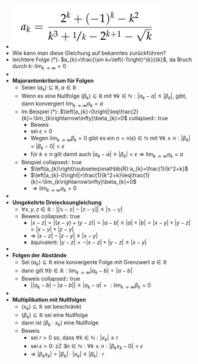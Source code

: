 - ![image.png](../assets/image_1745495606873_0.png)
- Wie kann man diese Gleichung auf bekanntes zurückführen?
- leichtere Folge (*): $a_{k}=\frac{\sin k+\left(-1\right)^{k}}{k}$, da Bruch durch k: $\lim_{k\rightarrow\infty}=0$
-
- **Majorantenkriterium für Folgen**
	- Seien $\left(a_{k}\right)\subseteq\mathbb{R},a\in\mathbb{R}$
	- Wenn es eine Nullfolge $\left(\beta_{k}\right)\subseteq\mathbb{R}$ mit $\forall k\in\mathbb{N}:\left|a_{k}-a\right|\leq\left|\beta_{k}\right|$, gibt, dann konvergiert $\lim_{k\rightarrow\infty}a_{k}=a$
	- Im Beispiel (*): $\left|a_{k}-0\right|\leq\frac{2}{k}=:\lim_{k\rightarrow\infty}\beta_{k}=0$
	  collapsed:: true
		- Beweis
		- sei $\epsilon>0$
		- Wegen $\lim_{k\rightarrow\infty}\beta_{k}=0$ gibt es ein $n=n\left(\epsilon\right)\in\mathbb{N}$ mit $\forall k\geq n:\left|\beta_{k}\right|=\left|\beta_{k}-0\right|<\epsilon$
		- für $k\geq n$ gilt damit auch $\left|a_{k}-a\right|\leq\left|\beta_{k}\right|<\epsilon\Rightarrow\lim_{k\rightarrow\infty}a_{k}=a$
	- Beispiel
	  collapsed:: true
		- $\left(a_{k}\right)\subseteq\mathbb{R}:a_{k}=\frac{1}{k^2+k}$
		- $\left|a_{k}-0\right|=\frac{1}{k^2+k}\leq\frac{1}{k}=:\lim_{k\rightarrow\infty}\beta_{k}=0$
		- $\Rightarrow\lim_{k\rightarrow\infty}a_{k}=0$
-
- **Umgekehrte Dreiecksungleichung**
	- $\forall x,y,z\in\mathbb{R:\left|\left|x-z\right|-\left|z-y\right|\right|\leq\left|x-y\right|}$
	- Beweis
	  collapsed:: true
		- $\left|x-z\right|=\left|\left(x-y\right)+\left(y-z\right)\right|=\left|a-b\right|\leq\left|a\right|+\left|b\right|=\left|x-y\right|+\left|y-z\right|=\left|x-y\right|+\left|z-y\right|$
		- => $\left|x-z\right|-\left|z-y\right|\leq\left|x-y\right|$
		- äquivalent: $\left|y-z\right|=-\left|x-z\right|+\left|y-z\right|\leq\left|x-y\right|$
-
- **Folgen der Abstände**
	- Sei $\left(a_{k}\right)\subseteq\mathbb{R}$ eine konvergente Folge mit Grenzwert $a\in\mathbb{R}$
	- dann gilt $\forall b\in\mathbb{R}:\lim_{k\rightarrow\infty}\left|a_{k}-b\right|=\left|a-b\right|$
	- Beweis
	  collapsed:: true
		- $\left|\left|a_{k}-b\right|-\left|a-b\right|\right|\leq\left|a_{k}-a\right|=:\lim_{k\rightarrow\infty}\beta_{k}=0$
-
- **Multiplikation mit Nullfolgen**
	- $\left(x_{k}\right)\subseteq\mathbb{R}$ sei beschränkt
	- $\left(\beta_{k}\right)\subseteq\mathbb{R}$ sei eine Nullfolge
	- dann ist $\left(\beta_{k}\cdot x_{k}\right)$ eine Nullfolge
	- Beweis
		- sei $r>0$ so, dass $\forall k\in\mathbb{N}:\left|x_{k}\right|\leq r$
		- sei $\epsilon>0$: zZ $\exists n\in\mathbb{N}:\forall k\geq n:\left|\beta_{k}x_{k}-0\right|<\epsilon$
		- => $\left|\beta_{k}x_{k}\right|=\left|\beta_{k}\right|\cdot\left|x_{k}\right|\leq\left|\beta_{k}\right|\cdot r$